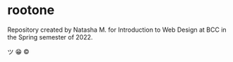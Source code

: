 # rootone

Repository created by Natasha M. for Introduction to Web Design at BCC in the Spring semester of 2022.


ツ 😁 ©